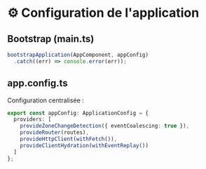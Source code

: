 # ⚙️ Configuration de l'application

## Bootstrap (main.ts)

```ts
bootstrapApplication(AppComponent, appConfig)
  .catch((err) => console.error(err));
```

## app.config.ts

Configuration centralisée :
```ts
export const appConfig: ApplicationConfig = {
  providers: [
    provideZoneChangeDetection({ eventCoalescing: true }),
    provideRouter(routes),
    provideHttpClient(withFetch()),
    provideClientHydration(withEventReplay())
  ]
};
```


